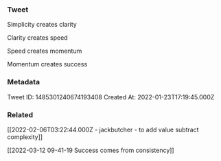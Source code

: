 ### Tweet
Simplicity creates clarity 

Clarity creates speed

Speed creates momentum

Momentum creates success

### Metadata
Tweet ID: 1485301240674193408
Created At: 2022-01-23T17:19:45.000Z

### Related
[[2022-02-06T03:22:44.000Z - jackbutcher - to add value subtract complexity]]

[[2022-03-12 09-41-19 Success comes from consistency]]

